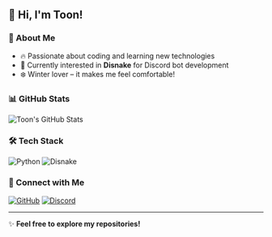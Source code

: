 ## 👋 Hi, I'm Toon!

### 🚀 About Me
- 🔥 Passionate about coding and learning new technologies
- 🎯 Currently interested in **Disnake** for Discord bot development
- ❄️ Winter lover – it makes me feel comfortable!

### 📊 GitHub Stats
![Toon's GitHub Stats](https://github-readme-stats.vercel.app/api?username=laibz9&show_icons=true&theme=tokyonight)

### 🛠 Tech Stack
![Python](https://img.shields.io/badge/Python-3776AB?style=for-the-badge&logo=python&logoColor=white)
![Disnake](https://img.shields.io/badge/Disnake-5865F2?style=for-the-badge&logo=discord&logoColor=white)

### 🔗 Connect with Me
[![GitHub](https://img.shields.io/badge/GitHub-Laibz9-black?style=for-the-badge&logo=github)](https://github.com/laibz9)
[![Discord](https://img.shields.io/badge/Discord-laibz9-5865F2?style=for-the-badge&logo=discord&logoColor=white)](https://discord.com)

---
✨ **Feel free to explore my repositories!**
